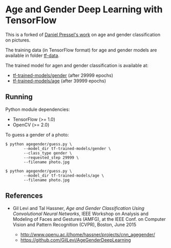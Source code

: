 Age and Gender Deep Learning with TensorFlow
============================================

This is a forked of [Daniel Pressel's work](https://github.com/dpressel/rude-carnie) on age and
gender classification on pictures.

The training data (in TensorFlow format) for age and gender models are
available in folder [tf-data](tf-data).

The trained model for agen and gender classification is available at:
- [tf-trained-models/gender](tf-trained-models/gender) (after 29999 epochs)
- [tf-trained-models/age](tf-trained-models/age) (after 39999 epochs)


## Running

Python module dependencies:
- TensorFlow (>= 1.0)
- OpenCV (>= 2.0)

To guess a gender of a photo:

```
$ python agegender/guess.py \
        --model_dir tf-trained-models/gender \
        --class_type gender \
        --requested_step 29999 \
        --filename photo.jpg
```

```
$ python agegender/guess.py \
        --model_dir tf-trained-models/age \
        --filename photo.jpg
```


## References

- Gil Levi and Tal Hassner, _Age and Gender Classification Using Convolutional Neural Networks_, IEEE Workshop on Analysis and Modeling of Faces and Gestures (AMFG), at the IEEE Conf. on Computer Vision and Pattern Recognition (CVPR), Boston, June 2015

  - http://www.openu.ac.il/home/hassner/projects/cnn_agegender/
  - https://github.com/GilLevi/AgeGenderDeepLearning

